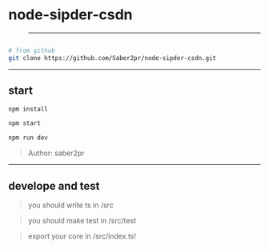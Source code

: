 # node-sipder-csdn

> ---

```bash

# from github
git clone https://github.com/Saber2pr/node-sipder-csdn.git
```

---

## start

```bash
npm install
```

```bash
npm start

npm run dev

```

> Author: saber2pr

---

## develope and test

> you should write ts in /src

> you should make test in /src/test

> export your core in /src/index.ts!
